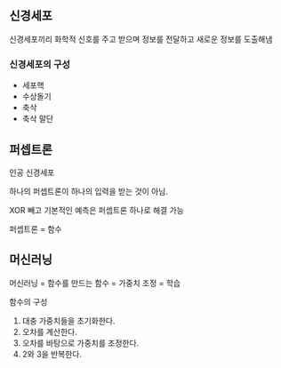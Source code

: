 ## 신경세포

신경세포끼리 화학적 신호를 주고 받으며 정보를 전달하고 새로운 정보를 도출해냄

### 신경세포의 구성
- 세포핵
- 수상돌기
- 축삭
- 축삭 말단

## 퍼셉트론
인공 신경세포

하나의 퍼셉트론이 하나의 입력을 받는 것이 아님.

XOR 빼고 기본적인 예측은 퍼셉트론 하나로 해결 가능

퍼셉트론 = 함수

## 머신러닝

머신러닝 = 함수를 만드는 함수 = 가중치 조정 = 학습

함수의 구성
1. 대충 가중치들을 초기화한다.
2. 오차를 계산한다.
3. 오차를 바탕으로 가중치를 조정한다.
4. 2와 3을 반복한다.


